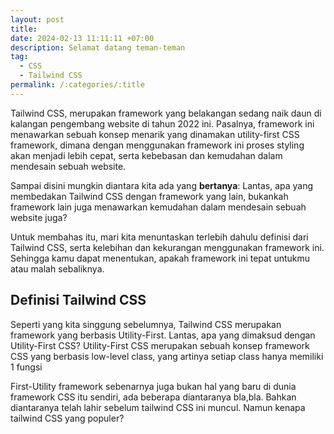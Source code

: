 ```yaml
---
layout: post
title:
date: 2024-02-13 11:11:11 +07:00
description: Selamat datang teman-teman
tag:
  - CSS
  - Tailwind CSS
permalink: /:categories/:title
---
```

Tailwind CSS, merupakan framework yang belakangan sedang naik daun di kalangan pengembang website di tahun 2022 ini. Pasalnya, framework ini menawarkan sebuah konsep menarik yang dinamakan utility-first CSS framework, dimana dengan menggunakan framework ini proses styling akan menjadi lebih cepat, serta kebebasan dan kemudahan dalam mendesain sebuah website.

Sampai disini mungkin diantara kita ada yang **bertanya**: Lantas, apa yang membedakan Tailwind CSS dengan framework yang lain, bukankah framework lain juga menawarkan kemudahan dalam mendesain sebuah website juga?

Untuk membahas itu, mari kita menuntaskan terlebih dahulu definisi dari Tailwind CSS, serta kelebihan dan kekurangan menggunakan framework ini. Sehingga kamu dapat menentukan, apakah framework ini tepat untukmu atau malah sebaliknya.

## Definisi Tailwind CSS
Seperti yang kita singgung sebelumnya, Tailwind CSS merupakan framework yang berbasis Utility-First. Lantas, apa yang dimaksud dengan Utility-First CSS? Utility-First CSS merupakan sebuah konsep framework CSS yang berbasis low-level class, yang artinya setiap class hanya memiliki 1 fungsi

First-Utility framework sebenarnya juga bukan hal yang baru di dunia framework CSS itu sendiri, ada beberapa diantaranya bla,bla. Bahkan diantaranya telah lahir sebelum tailwind CSS ini muncul. Namun kenapa tailwind CSS yang populer?
